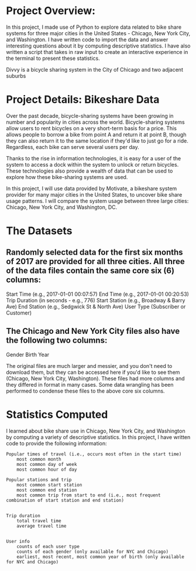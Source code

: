 # Project Overview: 

In this project, I made use of Python to explore data related to bike share systems for three major cities in the United States - Chicago, New York City, and Washington. I have written code to import the data and answer interesting questions about it by computing descriptive statistics. I have also written a script that takes in raw input to create an interactive experience in the terminal to present these statistics.

Divvy is a bicycle sharing system in the City of Chicago and two adjacent suburbs 

# Project Details: Bikeshare Data

Over the past decade, bicycle-sharing systems have been growing in number and popularity in cities across the world. Bicycle-sharing systems allow users to rent bicycles on a very short-term basis for a price. This allows people to borrow a bike from point A and return it at point B, though they can also return it to the same location if they'd like to just go for a ride. Regardless, each bike can serve several users per day.

Thanks to the rise in information technologies, it is easy for a user of the system to access a dock within the system to unlock or return bicycles. These technologies also provide a wealth of data that can be used to explore how these bike-sharing systems are used.

In this project, I will use data provided by Motivate, a bikeshare system provider for many major cities in the United States, to uncover bike share usage patterns. I will compare the system usage between three large cities: Chicago, New York City, and Washington, DC.

# The Datasets

## Randomly selected data for the first six months of 2017 are provided for all three cities. All three of the data files contain the same core six (6) columns:

Start Time (e.g., 2017-01-01 00:07:57)
End Time (e.g., 2017-01-01 00:20:53)
Trip Duration (in seconds - e.g., 776)
Start Station (e.g., Broadway & Barry Ave)
End Station (e.g., Sedgwick St & North Ave)
 User Type (Subscriber or Customer)
 
## The Chicago and New York City files also have the following two columns:

Gender
Birth Year

 The original files are much larger and messier, and you don't need to download them, but they can be accessed here if you'd like to see them (Chicago, New York City, Washington). These files had more columns and they differed in format in many cases. Some data wrangling has been performed to condense these files to the above core six columns.

# Statistics Computed

I learned about bike share use in Chicago, New York City, and Washington by computing a variety of descriptive statistics. In this project, I have written code to provide the following information:

    Popular times of travel (i.e., occurs most often in the start time)
        most common month
        most common day of week
        most common hour of day
        
    Popular stations and trip
        most common start station
        most common end station
        most common trip from start to end (i.e., most frequent combination of start station and end station)
        
        
    Trip duration
        total travel time
        average travel time
        
        
    User info
        counts of each user type
        counts of each gender (only available for NYC and Chicago)
        earliest, most recent, most common year of birth (only available for NYC and Chicago)
